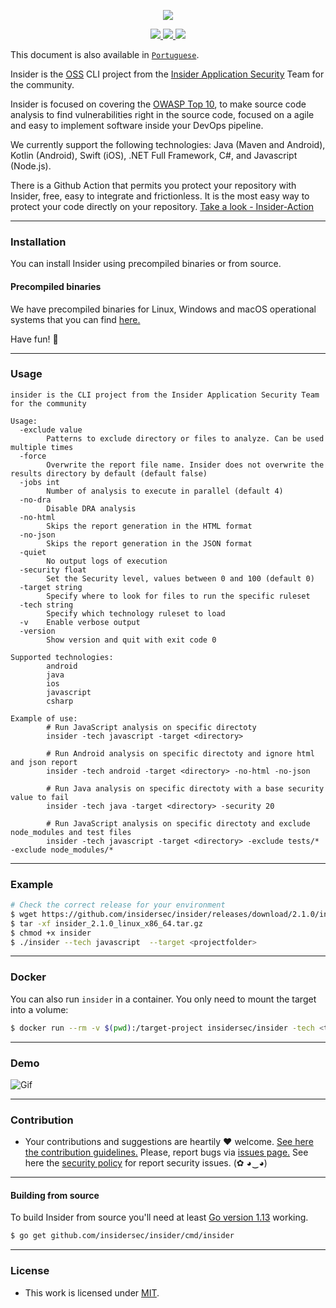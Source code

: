 <p align="center">
  <img src="https://www.insidersec.io/wp-content/uploads/2020/11/cover-linkedin2.png">
  <p align="center">
    <a href="https://github.com/insidersec/insider/actions?query=workflow%3ACI">
      <img src="https://github.com/insidersec/insider/workflows/CI/badge.svg">
    </a>
    <a href="https://github.com/insidersec/insider/blob/master/LICENSE">
      <img src="https://img.shields.io/badge/license-MIT-green.svg">
    </a>
    <a href="https://github.com/insidersec/insider/releases">
      <img src="https://img.shields.io/github/v/release/insidersec/insider">
    </a>
  </p>
</p>

This document is also available in [`Portuguese`](https://github.com/insidersec/insider/blob/master/README_pt-br.md).

Insider is the [OSS](https://opensource.org/) CLI project from the [Insider Application Security](https://insidersec.io) Team for the community.

Insider is focused on covering the [OWASP Top 10](https://owasp.org/www-project-top-ten/), to make source code analysis to find vulnerabilities right in the source code, focused on a agile and easy to implement software inside your DevOps pipeline.

We currently support the following technologies: Java (Maven and Android), Kotlin (Android), Swift (iOS), .NET Full Framework, C#, and Javascript (Node.js).

There is a Github Action that permits you protect your repository with Insider, free, easy to integrate and frictionless. It is the most easy way to protect your code directly on your repository. [Take a look - Insider-Action](https://github.com/insidersec/insider-action)

---

### Installation

You can install Insider using precompiled binaries or from source.

#### Precompiled binaries

We have precompiled binaries for Linux, Windows and macOS operational systems that you can find [here.](https://github.com/insidersec/insider/releases)

Have fun! :rocket:

---

### Usage

```
insider is the CLI project from the Insider Application Security Team for the community

Usage:
  -exclude value
        Patterns to exclude directory or files to analyze. Can be used multiple times
  -force
        Overwrite the report file name. Insider does not overwrite the results directory by default (default false)
  -jobs int
        Number of analysis to execute in parallel (default 4)
  -no-dra
        Disable DRA analysis
  -no-html
        Skips the report generation in the HTML format
  -no-json
        Skips the report generation in the JSON format
  -quiet
        No output logs of execution
  -security float
        Set the Security level, values between 0 and 100 (default 0)
  -target string
        Specify where to look for files to run the specific ruleset
  -tech string
        Specify which technology ruleset to load
  -v    Enable verbose output
  -version
        Show version and quit with exit code 0

Supported technologies:
        android
        java
        ios
        javascript
        csharp

Example of use:
        # Run JavaScript analysis on specific directoty
        insider -tech javascript -target <directory>

        # Run Android analysis on specific directoty and ignore html and json report
        insider -tech android -target <directory> -no-html -no-json

        # Run Java analysis on specific directoty with a base security value to fail
        insider -tech java -target <directory> -security 20

        # Run JavaScript analysis on specific directoty and exclude node_modules and test files
        insider -tech javascript -target <directory> -exclude tests/* -exclude node_modules/*

```

---

### Example

```bash
# Check the correct release for your environment
$ wget https://github.com/insidersec/insider/releases/download/2.1.0/insider_2.1.0_linux_x86_64.tar.gz
$ tar -xf insider_2.1.0_linux_x86_64.tar.gz 
$ chmod +x insider
$ ./insider --tech javascript  --target <projectfolder>
```

---

### Docker

You can also run `insider` in a container. You only need to mount the target into a volume:

```bash
$ docker run --rm -v $(pwd):/target-project insidersec/insider -tech <tech> -target /target-project

```

---

### Demo

![Gif](demo.gif)

---

### Contribution

- Your contributions and suggestions are heartily ♥ welcome. [See here the contribution guidelines.](/.github/CONTRIBUTING.md) Please, report bugs via [issues page.](https://github.com/insidersec/insider/issues) See here the [security policy](/.github/SECURITY.md) for report security issues. (✿ ◕‿◕)

---
#### Building from source

To build Insider from source you'll need at least [Go version 1.13](https://golang.org/dl/) working.

```bash
$ go get github.com/insidersec/insider/cmd/insider
```
---

### License


- This work is licensed under [MIT](/LICENSE).
